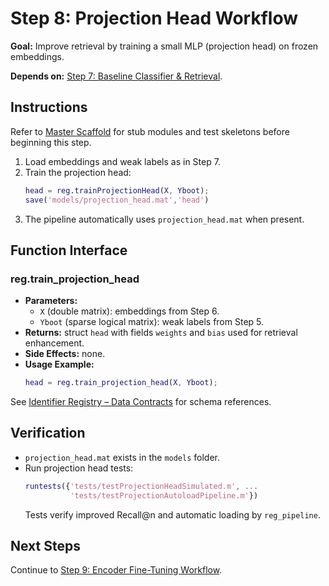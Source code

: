 # Step 8: Projection Head Workflow

**Goal:** Improve retrieval by training a small MLP (projection head) on frozen embeddings.

**Depends on:** [Step 7: Baseline Classifier & Retrieval](step07_baseline_classifier.md).

## Instructions
Refer to [Master Scaffold](master_scaffold.md) for stub modules and test skeletons before beginning this step.

1. Load embeddings and weak labels as in Step 7.
2. Train the projection head:
   ```matlab
   head = reg.trainProjectionHead(X, Yboot);
   save('models/projection_head.mat','head')
   ```
3. The pipeline automatically uses `projection_head.mat` when present.

## Function Interface

### reg.train_projection_head
- **Parameters:**
  - `X` (double matrix): embeddings from Step 6.
  - `Yboot` (sparse logical matrix): weak labels from Step 5.
- **Returns:** struct `head` with fields `weights` and `bias` used for retrieval enhancement.
- **Side Effects:** none.
- **Usage Example:**
  ```matlab
  head = reg.train_projection_head(X, Yboot);
  ```

See [Identifier Registry – Data Contracts](identifier_registry.md#data-contracts) for schema references.


## Verification
- `projection_head.mat` exists in the `models` folder.
- Run projection head tests:
  ```matlab
  runtests({'tests/testProjectionHeadSimulated.m', ...
            'tests/testProjectionAutoloadPipeline.m'})
  ```
  Tests verify improved Recall@n and automatic loading by `reg_pipeline`.

## Next Steps
Continue to [Step 9: Encoder Fine-Tuning Workflow](step09_encoder_finetuning.md).
